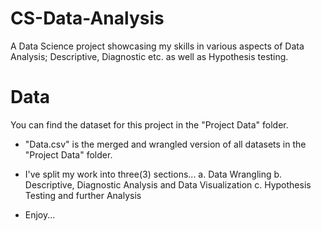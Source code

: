 # CS-Data-Analysis
A Data Science project showcasing my skills in various aspects of Data Analysis; Descriptive, Diagnostic etc. as well as Hypothesis testing.

# Data
You can find the dataset for this project in the "Project Data" folder.

- "Data.csv" is the merged and wrangled version of all datasets in the "Project Data" folder.
- I've split my work into three(3) sections...
    a. Data Wrangling
    b. Descriptive, Diagnostic Analysis and Data Visualization
    c. Hypothesis Testing and further Analysis

- Enjoy...